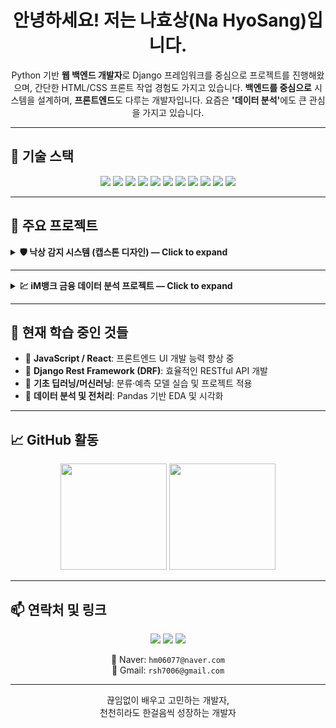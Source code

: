 <h1 align="center"> 안녕하세요! 저는 나효상(Na HyoSang)입니다.</h1>

<p align="center">
 Python 기반 <strong>웹 백엔드 개발자</strong>로 Django 프레임워크를 중심으로 프로젝트를 진행해왔으며,  
 간단한 HTML/CSS 프론트 작업 경험도 가지고 있습니다.  
 <strong>백엔드를 중심으로</strong> 시스템을 설계하며, <strong>프론트엔드</strong>도 다루는 개발자입니다.  
 요즘은 <strong>'데이터 분석'</strong>에도 큰 관심을 가지고 있습니다.
</p>

---

## 🔧 기술 스택

<p align="center">
  <img src="https://img.shields.io/badge/Python-3776AB?style=for-the-badge&logo=python&logoColor=white" />
  <img src="https://img.shields.io/badge/Django-092E20?style=for-the-badge&logo=django&logoColor=white" />
  <img src="https://img.shields.io/badge/HTML5-E34F26?style=for-the-badge&logo=html5&logoColor=white" />
  <img src="https://img.shields.io/badge/CSS3-1572B6?style=for-the-badge&logo=css3&logoColor=white" />
  <img src="https://img.shields.io/badge/Git-F05032?style=for-the-badge&logo=git&logoColor=white" />
  <img src="https://img.shields.io/badge/GitHub-181717?style=for-the-badge&logo=github&logoColor=white" />
  <img src="https://img.shields.io/badge/VSCode-007ACC?style=for-the-badge&logo=visualstudiocode&logoColor=white" />
  <img src="https://img.shields.io/badge/Postman-FF6C37?style=for-the-badge&logo=postman&logoColor=white" />
  <img src="https://img.shields.io/badge/Pandas-150458?style=for-the-badge&logo=pandas&logoColor=white" />
  <img src="https://img.shields.io/badge/Numpy-013243?style=for-the-badge&logo=numpy&logoColor=white" />
  <img src="https://img.shields.io/badge/Scikit--Learn-F7931E?style=for-the-badge&logo=scikit-learn&logoColor=white" />
</p>

---

## 📌 주요 프로젝트

<details>
<summary><b>🛡 낙상 감지 시스템 (캡스톤 디자인) — Click to expand</b></summary>

> **실시간 영상 분석 기반 고령자 낙상 감지 및 알림 시스템**

- 🧠 GRU 모델과 MediaPipe를 활용한 자세 인식 및 위험 판단  
- 📡 Django 기반 WebSocket 실시간 알림 기능 구현  
- 📹 OpenCV 스트리밍 및 낙상 발생 위치 추출  
- 🧩 아키텍처: Django 서버 + OpenPose 영상 분석 + UI 출력

</details>

---

<details>
<summary><b>💹 iM뱅크 금융 데이터 분석 프로젝트 — Click to expand</b></summary>

<p align="center">
  <img src="https://img.shields.io/badge/Project-iM%20Digital%20Banker%20Academy%206기-blue?style=flat-square" />
  <img src="https://img.shields.io/badge/Field-Financial%20Data%20Analysis-brightgreen?style=flat-square" />
  <img src="https://img.shields.io/badge/Tools-Python%20%7C%20Pandas%20%7C%20SciPy%20%7C%20Seaborn-lightgrey?style=flat-square" />
</p>

> **기업 고객의 금융행동 데이터를 기반으로 수익성·디지털 전환·상품 전략을 분석**

📅 **기간:** 2025.09  
🎓 **참여 과정:** iM Digital Banker Academy 6기  
🎯 **목표:** 업종·지역·등급별 금융행동 차이를 정량 분석하여  
은행의 수익성과 여신 전략 수립에 인사이트 제공

#### 📈 핵심 분석 포인트
| 분석 주제 | 주요 결과 |
|------------|------------|
| 💻 디지털 전환 | 디지털 이용률↑ → 예대마진↓ (디지털 고객의 수익성 구조 차이) |
| 💰 상품 다양성 | 보유 상품 다양성↑ → 수익성↑ (교차판매 효과) |
| 🧭 고객 세그먼트 | “VIP ≠ 고마진 고객” (단순 등급 관리의 한계) |

#### 🧠 활용 및 성과
- 데이터 기반 여신·마케팅 전략 인사이트 도출  
- 업종·지역별 리스크 및 수익성 구조 시각화  
- 의사결정 지원용 지표 설계

</details>

---

## 🌱 현재 학습 중인 것들
- 🔷 **JavaScript / React**: 프론트엔드 UI 개발 능력 향상 중  
- 🔷 **Django Rest Framework (DRF)**: 효율적인 RESTful API 개발  
- 🔷 **기초 딥러닝/머신러닝**: 분류·예측 모델 실습 및 프로젝트 적용  
- 🔷 **데이터 분석 및 전처리**: Pandas 기반 EDA 및 시각화  

---

## 📈 GitHub 활동

<p align="center">
  <img src="https://github-readme-stats.vercel.app/api?username=TimePise&show_icons=true&theme=tokyonight" height="170" />
  <img src="https://github-readme-stats.vercel.app/api/top-langs/?username=TimePise&layout=compact&theme=tokyonight" height="170" />
</p>

---

## 📫 연락처 및 링크

<p align="center">
  <a href="mailto:hm06077@naver.com"><img src="https://img.shields.io/badge/NaverMail-03C75A?style=for-the-badge&logo=naver&logoColor=white" /></a>
  <a href="mailto:rsh7006@gmail.com"><img src="https://img.shields.io/badge/Gmail-D14836?style=for-the-badge&logo=gmail&logoColor=white" /></a>
  <a href="https://github.com/TimePise"><img src="https://img.shields.io/badge/GitHub_Profile-181717?style=for-the-badge&logo=github&logoColor=white" /></a>
</p>

<p align="center">
  📩 Naver: <code>hm06077@naver.com</code> <br>
  📩 Gmail: <code>rsh7006@gmail.com</code>
</p>

---

<p align="center">
끊임없이 배우고 고민하는 개발자,<br />
천천히라도 한걸음씩 성장하는 개발자
</p>
